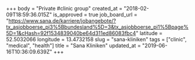 +++
body = "Private #clinic group"
created_at = "2018-02-09T18:59:36.015Z"
is_approved = true
job_board_url = "https://www.sana.de/karriere/jobangebote/?tx_asjobboerse_pi3%5Bbundesland%5D=3&tx_asjobboerse_pi1%5Bpage%5D=1&cHash=92f1534839040be64d311ed86083fbc4"
latitude = 52.5032066
longitude = 13.4732158
slug = "sana-kliniken"
tags = ["clinic", "medical", "health"]
title = "Sana Kliniken"
updated_at = "2019-06-16T10:36:09.639Z"
+++
